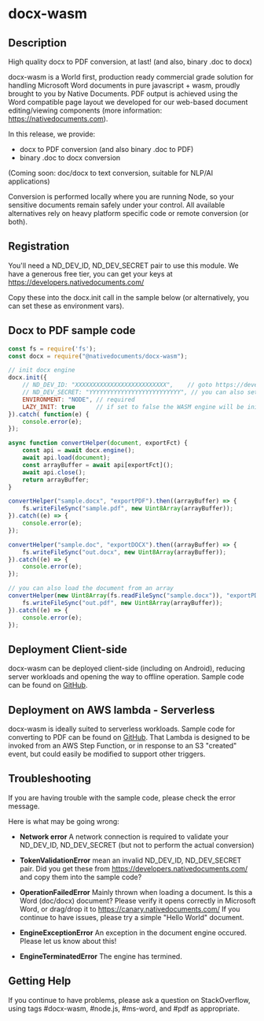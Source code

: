 # docx-wasm

## Description

High quality docx to PDF conversion, at last!  (and also, binary .doc to docx)

docx-wasm is a World first, production ready commercial grade solution for handling Microsoft Word documents in pure javascript + wasm, proudly brought to you by Native Documents.   PDF output is achieved using the Word compatible page layout we developed for our web-based document editing/viewing components (more information: https://nativedocuments.com).

In this release, we provide:

* docx to PDF conversion (and also binary .doc to PDF)
* binary .doc to docx conversion

(Coming soon: doc/docx to text conversion, suitable for NLP/AI applications)

Conversion is performed locally where you are running Node, so your sensitive documents remain safely under your control.  All available alternatives rely on heavy platform specific code or remote conversion (or both).


## Registration

You'll need a ND\_DEV\_ID, ND\_DEV\_SECRET pair to use this module.   We have a generous free tier, you can get your keys at https://developers.nativedocuments.com/

Copy these into the docx.init call in the sample below (or alternatively, you can set these as environment vars).

## Docx to PDF sample code        

```javascript
const fs = require('fs');
const docx = require("@nativedocuments/docx-wasm");

// init docx engine
docx.init({
    // ND_DEV_ID: "XXXXXXXXXXXXXXXXXXXXXXXXXX",    // goto https://developers.nativedocuments.com/ to get a dev-id/dev-secret
    // ND_DEV_SECRET: "YYYYYYYYYYYYYYYYYYYYYYYYYY", // you can also set the credentials in the enviroment variables
    ENVIRONMENT: "NODE", // required
    LAZY_INIT: true      // if set to false the WASM engine will be initialized right now, usefull pre-caching (like e.g. for AWS lambda)
}).catch( function(e) {
    console.error(e);
});

async function convertHelper(document, exportFct) {
    const api = await docx.engine();
    await api.load(document);
    const arrayBuffer = await api[exportFct]();
    await api.close();
    return arrayBuffer;
}

convertHelper("sample.docx", "exportPDF").then((arrayBuffer) => {
    fs.writeFileSync("sample.pdf", new Uint8Array(arrayBuffer));
}).catch((e) => {
    console.error(e);
});

convertHelper("sample.doc", "exportDOCX").then((arrayBuffer) => {
    fs.writeFileSync("out.docx", new Uint8Array(arrayBuffer));
}).catch((e) => {
    console.error(e);
});

// you can also load the document from an array
convertHelper(new Uint8Array(fs.readFileSync("sample.docx")), "exportPDF").then((arrayBuffer) => {
    fs.writeFileSync("out.pdf", new Uint8Array(arrayBuffer));
}).catch((e) => {
    console.error(e);
});
```

## Deployment Client-side 

docx-wasm can be deployed client-side (including on Android), reducing server workloads and opening the way to offline operation. Sample code can be found on [GitHub](https://github.com/NativeDocuments/docx-wasm-client-side). 

## Deployment on AWS lambda - Serverless 

docx-wasm is ideally suited to serverless workloads.  Sample code for converting to PDF can be found on [GitHub](https://github.com/NativeDocuments/docx-to-pdf-on-AWS-Lambda). 
That Lambda is designed to be invoked from an AWS Step Function, or in response to an S3 "created" event, but could easily be modified to support other triggers.

## Troubleshooting

If you are having trouble with the sample code, please check the error message.

Here is what may be going wrong:

* **Network error** A network connection is required to validate your ND\_DEV\_ID, ND\_DEV\_SECRET (but not to perform the actual conversion)

* **TokenValidationError** mean an invalid ND\_DEV\_ID, ND\_DEV\_SECRET pair.  Did you get these from https://developers.nativedocuments.com/ and copy them into the sample code?

* **OperationFailedError**  Mainly thrown when loading a document. Is this a Word (doc/docx) document? Please verify it opens correctly in Microsoft Word, or drag/drop it to https://canary.nativedocuments.com/  If you continue to have issues, please try a simple "Hello World" document.

* **EngineExceptionError**  An exception in the document engine occured. Please let us know about this!

* **EngineTerminatedError**  The engine has termined.

## Getting Help

If you continue to have problems, please ask a question on StackOverflow, using tags #docx-wasm, #node.js, #ms-word, and #pdf as appropriate.


